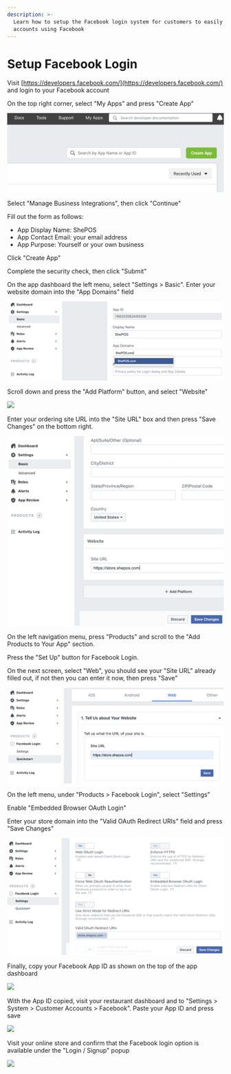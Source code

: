 ```yaml
---
description: >-
  Learn how to setup the Facebook login system for customers to easily create
  accounts using Facebook
---
```


# Setup Facebook Login

Visit [https://developers.facebook.com/](https://developers.facebook.com/) and login to your Facebook account

On the top right corner, select "My Apps" and press "Create App"

![](../.gitbook/assets/fb-createapp.png)

Select "Manage Business Integrations", then click "Continue"

Fill out the form as follows:

* App Display Name: ShePOS
* App Contact Email: your email address
* App Purpose: Yourself or your own business

Click "Create App"

Complete the security check, then click "Submit"

On the app dashboard the left menu, select "Settings &gt; Basic". Enter your website domain into the "App Domains" field

![](../.gitbook/assets/fb-appdomain.png)

Scroll down and press the "Add Platform" button, and select "Website"

![](https://storage.crisp.chat/users/helpdesk/website/e903fdb8557a9800/image_5fdlaq.png)

Enter your ordering site URL into the "Site URL" box and then press "Save Changes" on the bottom right.

![](../.gitbook/assets/fb-siteurl.png)

On the left navigation menu, press "Products" and scroll to the "Add Products to Your App" section.

Press the "Set Up" button for Facebook Login.

On the next screen, select "Web", you should see your "Site URL" already filled out, if not then you can enter it now, then press "Save"

![](../.gitbook/assets/fb-productsqs.png)

On the left menu, under "Products &gt; Facebook Login", select "Settings"

Enable "Embedded Browser OAuth Login"

Enter your store domain into the "Valid OAuth Redirect URIs" field and press "Save Changes"

![](../.gitbook/assets/fb-validoauth.png)

Finally, copy your Facebook App ID as shown on the top of the app dashboard

![](https://storage.crisp.chat/users/helpdesk/website/e903fdb8557a9800/image_yxw5jy.png)

With the App ID copied, visit your restaurant dashboard and to "Settings &gt; System &gt; Customer Accounts &gt; Facebook". Paste your App ID and press save

![](https://storage.crisp.chat/users/helpdesk/website/e903fdb8557a9800/image_u1lgnf.png)

Visit your online store and confirm that the Facebook login option is available under the "Login / Signup" popup

![](https://storage.crisp.chat/users/helpdesk/website/e903fdb8557a9800/image_1c1swn7.png)

